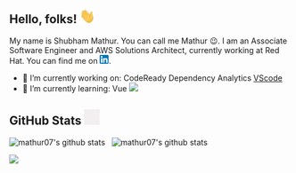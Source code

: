## Hello, folks! <img src="wave.gif" width="28">

My name is Shubham Mathur. You can call me Mathur :wink:.
I am an Associate Software Engineer and AWS Solutions Architect, currently working at Red Hat.
You can find me on [![LinkedIn][linkedinLogo]][1].

- 🔭 I’m currently working on: CodeReady Dependency Analytics [VScode](https://marketplace.visualstudio.com/items?itemName=redhat.fabric8-analytics) 
- 🌱 I’m currently learning: Vue <img src="https://vuejs.org/images/logo.png" width="12"> 

## GitHub Stats <img src="graph.gif" width="28"> 

<img src="https://github-readme-stats.vercel.app/api?username=mathur07&count_private=true&show_icons=true&theme=solarized-light" alt="mathur07's github stats" height="160"> &nbsp; <img src="https://github-readme-stats.vercel.app/api/top-langs?username=mathur07&&layout=compact&count_private=true&show_icons=true&theme=solarized-light" alt="mathur07's github stats" height="160">

<p align="left"> 
  <img src=https://komarev.com/ghpvc/?username=mathur07>
</p>
<!-- icons -->

[linkedinLogo]: linkedin.png

<!-- links to social media accounts -->
[1]: https://in.linkedin.com/in/mathur-shubham

<!--
- 👯 I’m looking to collaborate on ...
- 🤔 I’m looking for help with ...
- 💬 Ask me about ...
- 📫 How to reach me: ...
- ⚡ Fun fact: ...
-->
